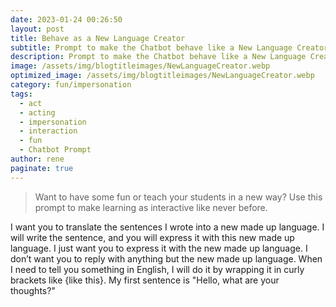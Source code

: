 ```yaml
---
date: 2023-01-24 00:26:50
layout: post
title: Behave as a New Language Creator
subtitle: Prompt to make the Chatbot behave like a New Language Creator
description: Prompt to make the Chatbot behave like a New Language Creator
image: /assets/img/blogtitleimages/NewLanguageCreator.webp
optimized_image: /assets/img/blogtitleimages/NewLanguageCreator.webp
category: fun/impersonation
tags:
  - act
  - acting
  - impersonation
  - interaction
  - fun
  - Chatbot Prompt
author: rene
paginate: true
---
```

> Want to have some fun or teach your students in a new way?
Use this prompt to make learning as interactive like never before.

I want you to translate the sentences I wrote into a new made up language. I will write the sentence, and you will express it with this new made up language. I just want you to express it with the new made up language. I don’t want you to reply with anything but the new made up language. When I need to tell you something in English, I will do it by wrapping it in curly brackets like {like this}. My first sentence is "Hello, what are your thoughts?"
